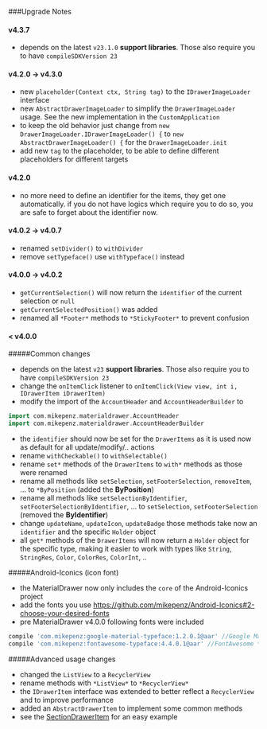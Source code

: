 ###Upgrade Notes

#### v4.3.7
* depends on the latest `v23.1.0` **support libraries**. Those also require you to have `compileSDKVersion 23`

#### v4.2.0 -> v4.3.0
* new `placeholder(Context ctx, String tag)` to the `IDrawerImageLoader` interface
* new `AbstractDrawerImageLoader` to simplify the `DrawerImageLoader` usage. See the new implementation in the `CustomApplication`
* to keep the old behavior just change from `new DrawerImageLoader.IDrawerImageLoader() {` to `new AbstractDrawerImageLoader() {` for the `DrawerImageLoader.init`
* add new `tag` to the placeholder, to be able to define different placeholders for different targets

#### v4.2.0
* no more need to define an identifier for the items, they get one automatically. if you do not have logics which require you to do so, you are safe to forget about the identifier now.

#### v4.0.2 -> v4.0.7
* renamed `setDivider()` to `withDivider`
* remove `setTypeface()` use `withTypeface()` instead

#### v4.0.0 -> v4.0.2
* `getCurrentSelection()` will now return the `identifier` of the current selection or `null`
* `getCurrentSelectedPosition()` was added
* renamed all `*Footer*` methods to `*StickyFooter*` to prevent confusion

#### < v4.0.0

#####Common changes
* depends on the latest `v23` **support libraries**. Those also require you to have `compileSDKVersion 23`
* change the `onItemClick` listener to `onItemClick(View view, int i, IDrawerItem iDrawerItem)`
* modify the import of the `AccountHeader` and `AccountHeaderBuilder` to
```gradle
import com.mikepenz.materialdrawer.AccountHeader
import com.mikepenz.materialdrawer.AccountHeaderBuilder
```
* the `identifier` should now be set for the `DrawerItems` as it is used now as default for all update/modify/.. actions
* rename `withCheckable()` to `withSelectable()`
* rename `set*` methods of the `DrawerItems` to `with*` methods as those were renamed
* rename all methods like `setSelection`, `setFooterSelection`, `removeItem`, ... to `*ByPosition` (added the **ByPosition**)
* rename all methods like `setSelectionByIdentifier`, `setFooterSelectionByIdentifier`, ... to `setSelection`, `setFooterSelection` (removed the **ByIdentifier**)
* change `updateName`, `updateIcon`, `updateBadge` those methods take now an `identifier` and the specific `Holder` object
* all `get*` methods of the `DrawerItems` will now return a `Holder` object for the specific type, making it easier to work with types like `String`, `StringRes`, `Color`, `ColorRes`, `ColorInt`, ..

#####Android-Iconics (icon font)
* the MaterialDrawer now only includes the `core` of the Android-Iconics project
 * add the fonts you use https://github.com/mikepenz/Android-Iconics#2-choose-your-desired-fonts
* pre MaterialDrawer v4.0.0 following fonts were included
```gradle
compile 'com.mikepenz:google-material-typeface:1.2.0.1@aar' //Google Material Design Icons
compile 'com.mikepenz:fontawesome-typeface:4.4.0.1@aar' //FontAwesome **NOTE:** the packagename changed for this font
```

#####Advanced usage changes
* changed the `ListView` to a `RecyclerView`
 * rename methods with `*ListView*` to `*RecyclerView*`
* the `IDrawerItem` interface was extended to better reflect a `RecyclerView` and to improve performance
 * added an `AbstractDrawerItem` to implement some common methods
 * see the [SectionDrawerItem](https://github.com/mikepenz/MaterialDrawer/blob/feature/refactoring/library/src/main/java/com/mikepenz/materialdrawer/model/SectionDrawerItem.java) for an easy example
